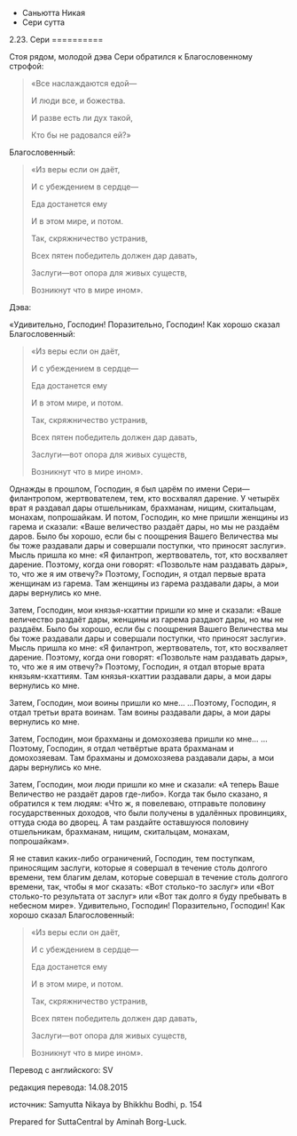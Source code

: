 









* Саньютта Никая
* Сери сутта


2\.23\. Сери
\=\=\=\=\=\=\=\=\=\=



Стоя рядом, молодой дэва Сери обратился к Благословенному строфой:



> «Все наслаждаются едой—  
> 
> И люди все, и божества\.  
> 
> И разве есть ли дух такой,  
> 
> Кто бы не радовался ей?»


Благословенный:



> «Из веры если он даёт,  
> 
> И с убеждением в сердце—  
> 
> Еда достанется ему  
> 
> И в этом мире, и потом\.  
> 
>   
> 
> Так, скряжничество устранив,  
> 
> Всех пятен победитель должен дар давать,  
> 
> Заслуги—вот опора для живых существ,  
> 
> Возникнут что в мире ином»\.


Дэва:


«Удивительно, Господин\! Поразительно, Господин\! Как хорошо сказал Благословенный:



> «Из веры если он даёт,  
> 
> И с убеждением в сердце—  
> 
> Еда достанется ему  
> 
> И в этом мире, и потом\.  
> 
>   
> 
> Так, скряжничество устранив,  
> 
> Всех пятен победитель должен дар давать,  
> 
> Заслуги—вот опора для живых существ,  
> 
> Возникнут что в мире ином»\.


Однажды в прошлом, Господин, я был царём по имени Сери—филантропом, жертвователем, тем, кто восхвалял дарение\. У четырёх врат я раздавал дары отшельникам, брахманам, нищим, скитальцам, монахам, попрошайкам\. И потом, Господин, ко мне пришли женщины из гарема и сказали: «Ваше величество раздаёт дары, но мы не раздаём даров\. Было бы хорошо, если бы с поощрения Вашего Величества мы бы тоже раздавали дары и совершали поступки, что приносят заслуги»\. Мысль пришла ко мне: «Я филантроп, жертвователь, тот, кто восхваляет дарение\. Поэтому, когда они говорят: «Позвольте нам раздавать дары», то, что же я им отвечу?» Поэтому, Господин, я отдал первые врата женщинам из гарема\. Там женщины из гарема раздавали дары, а мои дары вернулись ко мне\.


Затем, Господин, мои князья\-кхаттии пришли ко мне и сказали: «Ваше величество раздаёт дары, женщины из гарема раздают дары, но мы не раздаём\. Было бы хорошо, если бы с поощрения Вашего Величества мы бы тоже раздавали дары и совершали поступки, что приносят заслуги»\. Мысль пришла ко мне: «Я филантроп, жертвователь, тот, кто восхваляет дарение\. Поэтому, когда они говорят: «Позвольте нам раздавать дары», то, что же я им отвечу?» Поэтому, Господин, я отдал вторые врата князьям\-кхаттиям\. Там князья\-кхаттии раздавали дары, а мои дары вернулись ко мне\.


Затем, Господин, мои воины пришли ко мне… …Поэтому, Господин, я отдал третьи врата воинам\. Там воины раздавали дары, а мои дары вернулись ко мне\.


Затем, Господин, мои брахманы и домохозяева пришли ко мне… …Поэтому, Господин, я отдал четвёртые врата брахманам и домохозяевам\. Там брахманы и домохозяева раздавали дары, а мои дары вернулись ко мне\.


Затем, Господин, мои люди пришли ко мне и сказали: «А теперь Ваше Величество не раздаёт даров где\-либо»\. Когда так было сказано, я обратился к тем людям: «Что ж, я повелеваю, отправьте половину государственных доходов, что были получены в удалённых провинциях, оттуда сюда во дворец\. А там раздайте оставшуюся половину отшельникам, брахманам, нищим, скитальцам, монахам, попрошайкам»\.


Я не ставил каких\-либо ограничений, Господин, тем поступкам, приносящим заслуги, которые я совершал в течение столь долгого времени, тем благим делам, которые совершал в течение столь долгого времени, так, чтобы я мог сказать: «Вот столько\-то заслуг» или «Вот столько\-то результата от заслуг» или «Вот так долго я буду пребывать в небесном мире»\. Удивительно, Господин\! Поразительно, Господин\! Как хорошо сказал Благословенный:



> «Из веры если он даёт,  
> 
> И с убеждением в сердце—  
> 
> Еда достанется ему  
> 
> И в этом мире, и потом\.  
> 
>   
> 
> Так, скряжничество устранив,  
> 
> Всех пятен победитель должен дар давать,  
> 
> Заслуги—вот опора для живых существ,  
> 
> Возникнут что в мире ином»\.



Перевод с английского: SV


редакция перевода: 14\.08\.2015


источник: Samyutta Nikaya by Bhikkhu Bodhi, p\. 154


Prepared for SuttaCentral by Aminah Borg\-Luck\.






